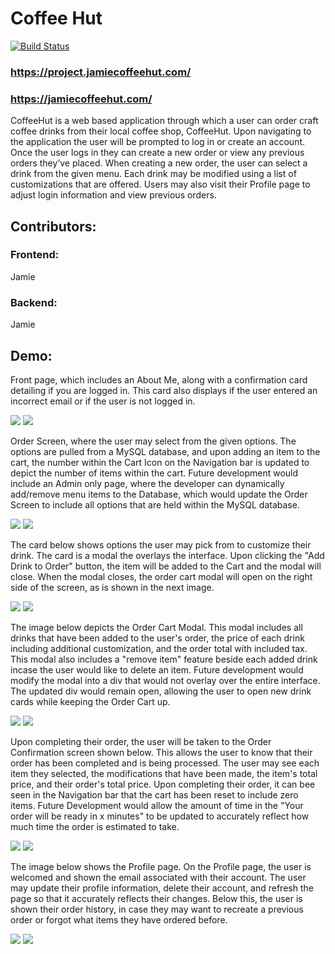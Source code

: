 # Coffee Hut

[![Build Status](https://travis-ci.com/jamie/project-2.svg?branch=master)](https://travis-ci.com/jamie/project-2)


### https://project.jamiecoffeehut.com/
### https://jamiecoffeehut.com/
<p>
CoffeeHut is a web based application through which a user can order craft coffee drinks from their local coffee shop, CoffeeHut. Upon navigating to the application the user will be prompted to log in or create an account. Once the user logs in they can create a new order or view any previous orders they’ve placed. When creating a new order, the user can select a drink from the given menu. Each drink may be modified using a list of customizations that are offered. Users may also visit their Profile page to adjust login information and view previous orders. 

</p>

## Contributors:

### Frontend: 
Jamie
<br>

### Backend:
Jamie
</p>

## Demo:

<p> Front page, which includes an About Me, along with a confirmation card detailing if you are logged in. This card also displays if the user entered an incorrect email or if the user is not logged in.

![](assets/images/Demo1.png)
![](public/assets/images/Demo1.png)

<p>Order Screen, where the user may select from the given options. The options are pulled from a MySQL database, and upon adding an item to the cart, the number within the Cart Icon on the Navigation bar is updated to depict the number of items within the cart. Future development would include an Admin only page, where the developer can dynamically add/remove menu items to the Database, which would update the Order Screen to include all options that are held within the MySQL database.

![](assets/images/Demo2.png)
![](public/assets/images/Demo2.png)

<p>The card below shows options the user may pick from to customize their drink. The card is a modal the overlays the interface. Upon clicking the "Add Drink to Order" button, the item will be added to the Cart and the modal will close. When the modal closes, the order cart modal will open on the right side of the screen, as is shown in the next image.

![](assets/images/Demo3.png)
![](public/assets/images/Demo3.png)

<p>The image below depicts the Order Cart Modal. This modal includes all drinks that have been added to the user's order, the price of each drink including additional customization, and the order total with included tax. This modal also includes a "remove item" feature beside each added drink incase the user would like to delete an item. Future development would modify the modal into a div that would not overlay over the entire interface. The updated div would remain open, allowing the user to open new drink cards while keeping the Order Cart up.

![](assets/images/Demo4.png)
![](public/assets/images/Demo4.png)

<p> Upon completing their order, the user will be taken to the Order Confirmation screen shown below. This allows the user to know that their order has been completed and is being processed. The user may see each item they selected, the modifications that have been made, the item's total price, and their order's total price. Upon completing their order, it can bee seen in the Navigation bar that the cart has been reset to include zero items. Future Development would allow the amount of time in the "Your order will be ready in x minutes" to be updated to accurately reflect how much time the order is estimated to take.

![](assets/images/Demo5.png)
![](public/assets/images/Demo5.png)

<p>The image below shows the Profile page. On the Profile page, the user is welcomed and shown the email associated with their account. The user may update their profile information, delete their account, and refresh the page so that it accurately reflects their changes. Below this, the user is shown their order history, in case they may want to recreate a previous order or forgot what items they have ordered before. 

![](assets/images/Demo6.png)
![](public/assets/images/Demo6.png)


